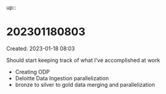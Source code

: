 up::

# 202301180803

Created: 2023-01-18 08:03

Should start keeping track of what I've accomplished at work
- Creating ODP
- Deloitte Data Ingestion parallelization
- bronze to silver to gold data merging and parallelization